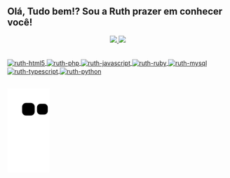 ## Olá, Tudo bem!? Sou a Ruth prazer em conhecer você!

<div align="center">
  <a href="https://github.com/ruthgomes">
  <img height="150em" src="https://github-readme-stats.vercel.app/api?username=ruthgomes&show_icons=true&theme=dark&include_all_commits=true&count_private=true"/>
  <img height="140em" src="https://github-readme-stats.vercel.app/api/top-langs/?username=ruthgomes&layout=compact&langs_count=7&theme=dark"/>
</div>
  
<div style="display: inline_block"><br>
  <div style="display: inline_block"><br>
<img align="center" alt="ruth-html5" height="30" width"40" src="https://cdn.jsdelivr.net/gh/devicons/devicon/icons/html5/html5-original.svg" />
<img align="center" alt="ruth-php" height="30" width"40" src="https://cdn.jsdelivr.net/gh/devicons/devicon/icons/php/php-original.svg" />
<img align="center" alt="ruth-javascript" height="30" width="40" src="https://cdn.jsdelivr.net/gh/devicons/devicon/icons/javascript/javascript-original.svg" />
<img align="center" alt="ruth-ruby" height="30"width="40" src="https://cdn.jsdelivr.net/gh/devicons/devicon/icons/ruby/ruby-plain-wordmark.svg" />
<img align="center" alt="ruth-mysql" height="30" width"40" src="https://cdn.jsdelivr.net/gh/devicons/devicon/icons/mysql/mysql-plain-wordmark.svg" />
<img align="center" alt="ruth-typescript" height="30" width="40" src="https://cdn.jsdelivr.net/gh/devicons/devicon/icons/typescript/typescript-original.svg" />
<img align="center" alt="ruth-python" height="30" width="40" src="https://cdn.jsdelivr.net/gh/devicons/devicon/icons/python/python-original.svg" />
</div>
  
  ##
  
<div>

  
   ![Snake animation](https://github.com/rafaballerini/rafaballerini/blob/output/github-contribution-grid-snake.svg)
</div>
